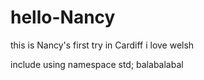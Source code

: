 # hello-Nancy
this is Nancy's first try in Cardiff
i love welsh

include<iostream>
using namespace std;
balabalabal
